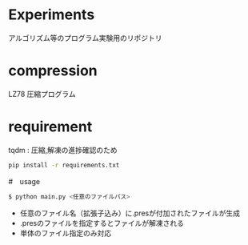# Experiments
アルゴリズム等のプログラム実験用のリポジトリ

# compression
LZ78 圧縮プログラム

# requirement
tqdm : 圧縮,解凍の進捗確認のため
```bash
pip install -r requirements.txt
```

#　usage
```bash
$ python main.py <任意のファイルパス>
```

* 任意のファイル名（拡張子込み）に.presが付加されたファイルが生成
* .presのファイルを指定するとファイルが解凍される
* 単体のファイル指定のみ対応
